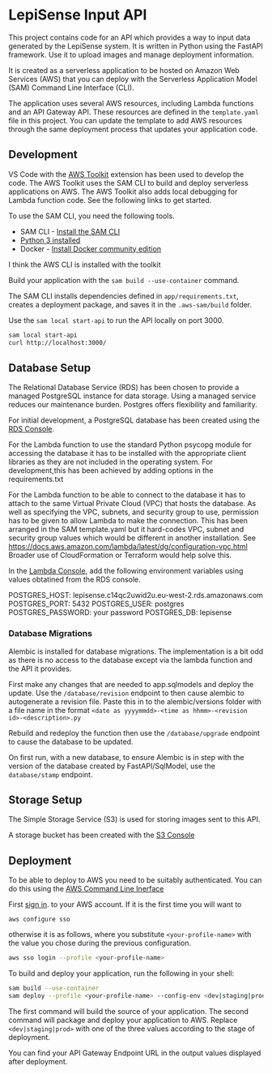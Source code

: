 
# LepiSense Input API

This project contains code for an API which provides a way to input data
generated by the LepiSense system. It is written in Python using the FastAPI
framework. Use it to upload images and manage deployment information.

It is created as a serverless application to be hosted on Amazon Web Services
(AWS) that you can deploy with the Serverless Application Model (SAM) Command
Line Interface (CLI).

The application uses several AWS resources, including Lambda functions and an
API Gateway API. These resources are defined in the `template.yaml` file in this
project. You can update the template to add AWS resources through the same
deployment process that updates your application code.


## Development

VS Code with the [AWS
Toolkit](https://docs.aws.amazon.com/toolkit-for-vscode/latest/userguide/welcome.html)
extension has been used to develop the code. The AWS Toolkit uses the SAM CLI to
build and deploy serverless applications on AWS. The AWS Toolkit also adds local
debugging for Lambda function code. See the following links to get started.

To use the SAM CLI, you need the following tools.

* SAM CLI - [Install the SAM CLI](https://docs.aws.amazon.com/serverless-application-model/latest/developerguide/serverless-sam-cli-install.html)
* [Python 3 installed](https://www.python.org/downloads/)
* Docker - [Install Docker community edition](https://hub.docker.com/search/?type=edition&offering=community)

I think the AWS CLI is installed with the toolkit

Build your application with the `sam build --use-container` command.

The SAM CLI installs dependencies defined in `app/requirements.txt`, creates a
deployment package, and saves it in the `.aws-sam/build` folder.

Use the `sam local start-api` to run the API locally on port 3000.

```bash
sam local start-api
curl http://localhost:3000/
```
  
## Database Setup

The Relational Database Service (RDS) has been chosen to provide a managed
PostgreSQL instance for data storage. Using a managed service reduces our
maintenance burden. Postgres offers flexibility and familiarity.

For initial development, a PostgreSQL database has been created using the
[RDS Console](console.aws.amazon.com/rds/home).

For the Lambda function to use the standard Python psycopg module for accessing
the database it has to be installed with the appropriate client libraries as 
they are not included in the operating system. For development,this has been
achieved by adding options in the requirements.txt

For the Lambda function to be able to connect to the database it has to attach
to the same Virtual Private Cloud (VPC) that hosts the database. As well as
specifying the VPC, subnets, and security group to use, permission has to be
given to allow Lambda to make the connection. This has been arranged in the SAM
template.yaml but it hard-codes VPC, subnet and security group values which
would be different in another installation. See
https://docs.aws.amazon.com/lambda/latest/dg/configuration-vpc.html
Broader use of CloudFormation or Terraform would help solve this. 

In the [Lambda Console](console.aws.amazon.com/lambda/home), add the following
environment variables using values obtatined from the RDS console.

POSTGRES_HOST: lepisense.c14qc2uwid2u.eu-west-2.rds.amazonaws.com
POSTGRES_PORT: 5432
POSTGRES_USER: postgres
POSTGRES_PASSWORD: your password
POSTGRES_DB: lepisense

### Database Migrations

Alembic is installed for database migrations. The implementation is a bit odd
as there is no access to the database except via the lambda function and the 
API it provides.

First make any changes that are needed to app.sqlmodels and deploy the update.
Use the `/database/revision` endpoint to then cause alembic to autogenerate a
revision file. Paste this in to the alembic/versions folder with a file name 
in the format `<date as yyyymmdd>-<time as hhmm>-<revision id>-<description>.py`

Rebuild and redeploy the function then use the `/database/upgrade` endpoint to 
cause the database to be updated.

On first run, with a new database, to ensure Alembic is in step with the 
version of the database created by FastAPI/SqlModel, use the `database/stamp`
endpoint.

## Storage Setup

The Simple Storage Service (S3) is used for storing images sent to this API.

A storage bucket has been created with the 
[S3 Console](console.aws.amazon.com/s3/home)

## Deployment

To be able to deploy to AWS you need to be suitably authenticated. You can do
this using the [AWS Command Line
Inerface](https://docs.aws.amazon.com/cli/latest/userguide/cli-chap-welcome.html)

First [sign in](https://docs.aws.amazon.com/signin/latest/userguide/command-line-sign-in.html).
to your AWS account. If it is the first time you will want to

```
aws configure sso
```

otherwise it is as follows, where you substitute `<your-profile-name>` with the
value you chose during the previous configuration.

```bash
aws sso login --profile <your-profile-name>
```

To build and deploy your application, run the following in your shell:

```bash
sam build --use-container
sam deploy --profile <your-profile-name> --config-env <dev|staging|prod>
```

The first command will build the source of your application. The second command
will package and deploy your application to AWS. Replace `<dev|staging|prod>`
with one of the three values according to the stage of deployment.

You can find your API Gateway Endpoint URL in the output values displayed after
deployment.



<!-- 

ORIGINAL DOCS FOLLOW - NOW OBSOLETE

## Using the Upload Page

### Accessing the Upload Page
Once the application is running, open your web browser and navigate to http://localhost:8080/. You will see a form that allows you to upload files.
![upload_form_screenshot.png](./images/upload_form_screenshot.png)

### Uploading Files
1. **Fill in the form::** 
   - **Your Full Name:** Enter your full name.
   - **Country:** Select the country from the dropdown menu.
   - **Deployment:** Select the deployment from the dropdown menu.
   - **Data type:** Select the type of data (e.g., motion images, snapshot images, audible recordings, ultrasound recordings).
   - **Select Zip File:** Choose the zip file you want to upload, that contains images or audio files depending on the type of data that you are uploading.
   - **Review Data:** Check the box to acknowledge that you have reviewed the data.
  
  
2. **Upload the files::**
   - Click the ```Upload``` button to start the upload process.
   - A spinner will appear, and an alert will notify you not to close or refresh the page while uploading.
   - Once the upload is complete, a success message will be displayed. 
  
  
## Endpoints

### Documentation
- **Swagger UI:** [http://localhost:8080/docs](http://localhost:8080/docs)
- **ReDoc:** [http://localhost:8080/redoc](http://localhost:8080/redoc)

![api_screenshot.png](./images/api_screenshot.png)

### Data management
- **Upload Data:** Endpoint for pushing images and audio files to the server. The files need to be compressed in zip folder not bigger than 5Gbs. 
  ```http
  POST /upload/
  ```
  Form Data:
  - `name`: `string`
  - `country`: `string`
  - `deployment`: `string`
  - `data_type`: `string`
  - `file`: `.zip file`
  

### Deployments
- **Get Deployments:** Endpoint to retrieve all deployment information.
  ```http
  GET /get-deployments/
  ```

- **Create Deployment:** Endpoint to create a new deployment. 
  ```http
  POST /create-deployment/
  ```
  Body (JSON):
  ```json
  {
    "country": "Country Name",
    "country_code": "Country Code",
    "location_name": "Location Name",
    "lat": "Latitude",
    "lon": "Longitude",
    "camera_id": "Camera ID",
    "hardware_id": "Hardware ID",
    "status": "inactive"
  }
  ```
  
  
- **Update Deployment:** Endpoint to update a deployment information. 
  ```http
  PUT /update-deployment/
  ```
  Body (JSON):
  ```json
  {
    "country": "Country Name",
    "country_code": "Country Code",
    "location_name": "Location Name",
    "lat": "Latitude",
    "lon": "Longitude",
    "location_id": "Location ID",
    "camera_id": "Camera ID",
    "system_id": "System ID",
    "hardware_id": "Hardware ID",
    "deployment_id": "Deployment ID",
    "status": "inactive"
  }
  ```
  
  
### Other Operations
- **List Data:** Endpoint for retrieving the list of files available for a particular deployment. 
  ```http
  GET /list-data/
  ```
  Query Parameters:
  - `country_location_name`: `string` (format: "Country - Location Name")
  - `data_type`: `string` (one of "motion_images", "snapshot_images", "audible_recordings", "ultrasound_recordings")
  
  
- **Get Logs:** Endpoint for downloading the logs from a bucket in the S3 server. 
Everytime a user push some new data to the server, the log file is update with some information: 
date and time, username, country, deployment, data type and filename. 
  ```http
  GET /get-logs/
  ```
  Query Parameters:
  - `country_location_name`: `string` (format: "Country - Location Name")
  - `data_type`: `string` (one of "motion_images", "snapshot_images", "audible_recordings", "ultrasound_recordings")
  
  
- **Create Bucket:** Endpoint to create a new bucket in the S3 server. In our case, bucket are countries. 
  ```http
  POST /create-bucket/
  ```
  Body (JSON):
  ```json
  {
    "bucket_name": "your_bucket_name"
  }
  ```
  

## License
This project is licensed under the Apache 2.0 License.


## Contact
For more information, visit [UKCEH AMI System](https://www.ceh.ac.uk/solutions/equipment/automated-monitoring-insects-trap) or contact the team at [ami-system@ceh.ac.uk](mailto:ami-system@ceh.ac.uk).
-->
